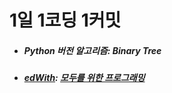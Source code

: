 # 1일 1코딩 1커밋
<ul>
  <li>
    <h5>
    Python 버전 알고리즘: Binary Tree
    </h5>  
  </li>
    <li>
    <h5>
      <a href ="https://www.edwith.org/pythonforeverybody/joinLectures/12597">edWith</a>: <a href ="https://github.com/jysaa5/VioletCheese_Study_Python/tree/master/Basic">모두를 위한 프로그래밍</a>
    </h5>  
  </li>
</ul>
